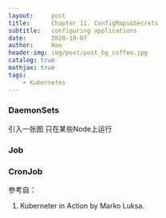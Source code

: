 ```yaml
---
layout:     post
title:      Chapter 11. ConfigMaps&Secrets
subtitle:   configuring applications
date:       2020-10-07
author:     Hao
header-img: img/post/post_bg_coffee.jpg
catalog: true
mathjax: true
tags:
    - Kubernetes
---
```


### DaemonSets

引入一张图
只在某些Node上运行

### Job

### CronJob


参考自：
1. Kuberneter in Action by Marko Luksa.

